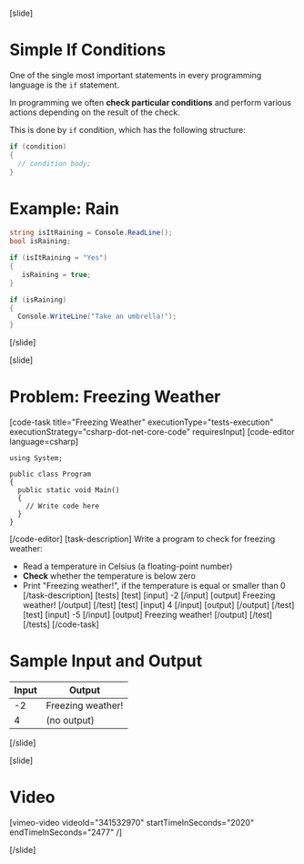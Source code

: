 [slide]
# Simple If Conditions
One of the single most important statements in every programming language is the `if` statement. 

In programming we often **check particular conditions** and perform various actions depending on the result of the check. 

This is done by `if` condition, which has the following structure:
```csharp
if (condition) 
{
  // condition body;
}
```
# Example: Rain
```csharp
string isItRaining = Console.ReadLine();
bool isRaining;

if (isItRaining = "Yes")
{
   isRaining = true;
}

if (isRaining)
{
  Console.WriteLine("Take an umbrella!");
}
```
[/slide]

[slide]
# Problem: Freezing Weather
[code-task title="Freezing Weather" executionType="tests-execution" executionStrategy="csharp-dot-net-core-code" requiresInput]
[code-editor language=csharp]
```
using System;

public class Program
{
  public static void Main()
  {
    // Write code here
  }
}
```
[/code-editor]
[task-description]
Write a program to check for freezing weather:

  * Read a temperature in Celsius (a floating-point number)
  * **Check** whether the temperature is below zero
  * Print "Freezing weather!", if the temperature is equal or smaller than 0
[/task-description]
[tests]
[test]
[input]
-2
[/input]
[output]
Freezing weather!
[/output]
[/test]
[test]
[input]
4
[/input]
[output]
[/output]
[/test]
[test]
[input]
-5
[/input]
[output]
Freezing weather!
[/output]
[/test]
[/tests]
[/code-task]

# Sample Input and Output
|Input|Output|
|-----|------|
|-2|Freezing weather!|
|4|(no output)|
[/slide]

[slide]
# Video

[vimeo-video videoId="341532970" startTimeInSeconds="2020" endTimeInSeconds="2477" /]

[/slide]